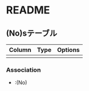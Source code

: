# README

## (No)sテーブル
|Column |Type |Options |
|-------|-----|--------|
| | | |

### Association
-  :(No)
  <!--
  has_many :(No)s
  belongs_to :(No)
  -->


<!--
table/(No)s:0
-->